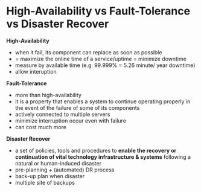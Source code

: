 # High-Availability vs Fault-Tolerance vs Disaster Recover

**High-Availability**

- when it fail, its component can replace as soon as possible
- = maximize the online time of a service/uptime = minimize downtime
- measure by available time (e.g. 99.999% = 5.26 minute/ year downtime)
- allow interuption

**Fault-Tolerance**

- more than high-availability
- it is a property that enables a system to continue operating properly in the event of the failure of some of its components
- actively connected to multiple servers
- minimize interruption occur even with failure
- can cost much more

**Disaster Recover**

- a set of policies, tools and procedures to **enable the recovery or continuation of vital technology infrastructure & systems** following a natural or human-induced disaster
- pre-planning + (automated) DR process
- back-up plan when disaster
- multiple site of backups

